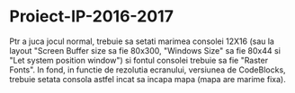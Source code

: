 # Proiect-IP-2016-2017
Ptr a juca jocul normal, trebuie sa setati marimea consolei 12X16 (sau la layout "Screen Buffer size sa fie 80x300,
 "Windows Size" sa fie 80x44 si "Let system position window") si fontul consolei trebuie sa fie "Raster Fonts".
In fond, in functie de rezolutia ecranului, versiunea de CodeBlocks, trebuie setata consola astfel incat sa incapa mapa
(mapa are marime fixa).